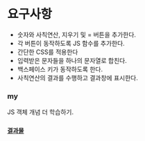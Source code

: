 # 요구사항

* 숫자와 사칙연산, 지우기 및 = 버튼을 추가한다.
* 각 버튼이 동작하도록 JS 함수를 추가한다.
* 간단한 CSS를 적용한다
* 입력받은 문자들을 하나의 문자열로 합친다.
* 백스페이스 키가 동작하도록 한다.
* 사칙연산의 결과를 수행하고 결과창에 표시한다.

### my 

JS 객체 개념 더 학습하기.

### [`결과물`](./calculator.html)